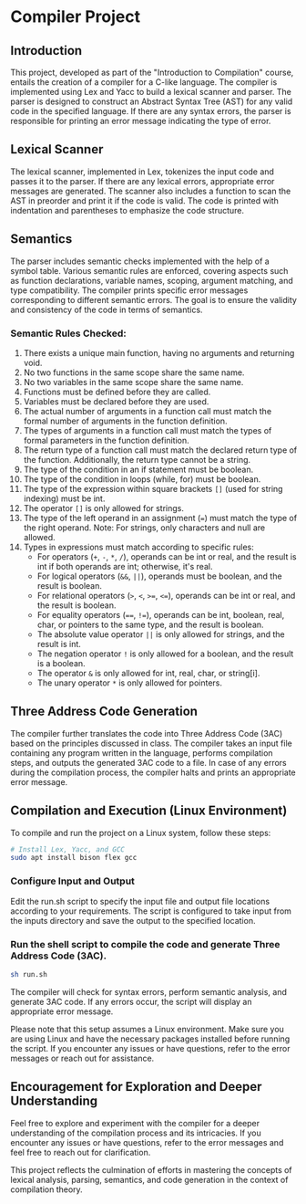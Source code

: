 # Compiler Project

## Introduction

This project, developed as part of the "Introduction to Compilation" course, entails the creation of a compiler for a C-like language. The compiler is implemented using Lex and Yacc to build a lexical scanner and parser. The parser is designed to construct an Abstract Syntax Tree (AST) for any valid code in the specified language. If there are any syntax errors, the parser is responsible for printing an error message indicating the type of error.

## Lexical Scanner

The lexical scanner, implemented in Lex, tokenizes the input code and passes it to the parser. If there are any lexical errors, appropriate error messages are generated. The scanner also includes a function to scan the AST in preorder and print it if the code is valid. The code is printed with indentation and parentheses to emphasize the code structure.

## Semantics

The parser includes semantic checks implemented with the help of a symbol table. Various semantic rules are enforced, covering aspects such as function declarations, variable names, scoping, argument matching, and type compatibility. The compiler prints specific error messages corresponding to different semantic errors. The goal is to ensure the validity and consistency of the code in terms of semantics.

### Semantic Rules Checked:

1. There exists a unique main function, having no arguments and returning void.
2. No two functions in the same scope share the same name.
3. No two variables in the same scope share the same name.
4. Functions must be defined before they are called.
5. Variables must be declared before they are used.
6. The actual number of arguments in a function call must match the formal number of arguments in the function definition.
7. The types of arguments in a function call must match the types of formal parameters in the function definition.
8. The return type of a function call must match the declared return type of the function. Additionally, the return type cannot be a string.
9. The type of the condition in an if statement must be boolean.
10. The type of the condition in loops (while, for) must be boolean.
11. The type of the expression within square brackets `[]` (used for string indexing) must be int.
12. The operator `[]` is only allowed for strings.
13. The type of the left operand in an assignment (`=`) must match the type of the right operand. Note: For strings, only characters and null are allowed.
14. Types in expressions must match according to specific rules:
    - For operators (`+`, `-`, `*`, `/`), operands can be int or real, and the result is int if both operands are int; otherwise, it's real.
    - For logical operators (`&&`, `||`), operands must be boolean, and the result is boolean.
    - For relational operators (`>`, `<`, `>=`, `<=`), operands can be int or real, and the result is boolean.
    - For equality operators (`==`, `!=`), operands can be int, boolean, real, char, or pointers to the same type, and the result is boolean.
    - The absolute value operator `||` is only allowed for strings, and the result is int.
    - The negation operator `!` is only allowed for a boolean, and the result is a boolean.
    - The operator `&` is only allowed for int, real, char, or string[i].
    - The unary operator `*` is only allowed for pointers.

## Three Address Code Generation

The compiler further translates the code into Three Address Code (3AC) based on the principles discussed in class. The compiler takes an input file containing any program written in the language, performs compilation steps, and outputs the generated 3AC code to a file. In case of any errors during the compilation process, the compiler halts and prints an appropriate error message.

## Compilation and Execution (Linux Environment)

To compile and run the project on a Linux system, follow these steps:
```bash
# Install Lex, Yacc, and GCC
sudo apt install bison flex gcc
```

### Configure Input and Output
Edit the run.sh script to specify the input file and output file locations according to your requirements.
The script is configured to take input from the inputs directory and save the output to the specified location.

### Run the shell script to compile the code and generate Three Address Code (3AC).
```bash
sh run.sh
```

The compiler will check for syntax errors, perform semantic analysis, and generate 3AC code.
If any errors occur, the script will display an appropriate error message.

Please note that this setup assumes a Linux environment.
Make sure you are using Linux and have the necessary packages installed before running the script.
If you encounter any issues or have questions, refer to the error messages or reach out for assistance.

## Encouragement for Exploration and Deeper Understanding

Feel free to explore and experiment with the compiler for a deeper understanding of the compilation process and its intricacies. If you encounter any issues or have questions, refer to the error messages and feel free to reach out for clarification.

This project reflects the culmination of efforts in mastering the concepts of lexical analysis, parsing, semantics, and code generation in the context of compilation theory.

